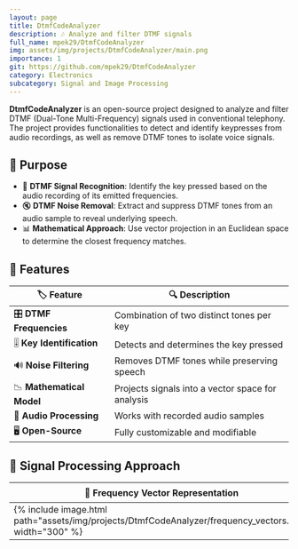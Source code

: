 ```yaml
---
layout: page
title: DtmfCodeAnalyzer
description: 🎶 Analyze and filter DTMF signals
full_name: mpek29/DtmfCodeAnalyzer
img: assets/img/projects/DtmfCodeAnalyzer/main.png
importance: 1
git: https://github.com/mpek29/DtmfCodeAnalyzer
category: Electronics
subcategory: Signal and Image Processing
---
```



**DtmfCodeAnalyzer** is an open-source project designed to analyze and filter DTMF (Dual-Tone Multi-Frequency) signals used in conventional telephony. The project provides functionalities to detect and identify keypresses from audio recordings, as well as remove DTMF tones to isolate voice signals.

## 🎯 Purpose

- 🎵 **DTMF Signal Recognition**: Identify the key pressed based on the audio recording of its emitted frequencies.
- 🔇 **DTMF Noise Removal**: Extract and suppress DTMF tones from an audio sample to reveal underlying speech.
- 📊 **Mathematical Approach**: Use vector projection in an Euclidean space to determine the closest frequency matches.

## 📝 Features

| 🏷️ Feature        | 🔍 Description |
|----------------|-------------|
| 🎛️ **DTMF Frequencies** | Combination of two distinct tones per key |
| 🎚️ **Key Identification** | Detects and determines the key pressed |
| 🔊 **Noise Filtering** | Removes DTMF tones while preserving speech |
| 📉 **Mathematical Model** | Projects signals into a vector space for analysis |
| 🎤 **Audio Processing** | Works with recorded audio samples |
| 🖥️ **Open-Source** | Fully customizable and modifiable |

## 📐 Signal Processing Approach

| 🎵 Frequency Vector Representation | 🧮 Euclidean Projection | 🎛️ Filtering |
|-----------|-----------|-----------|
| {% include image.html path="assets/img/projects/DtmfCodeAnalyzer/frequency_vectors.png" width="300" %} | {% include image.html path="assets/img/projects/DtmfCodeAnalyzer/euclidean_projection.png" width="300" %} | {% include image.html path="assets/img/projects/DtmfCodeAnalyzer/filtering.png" width="300" %} |

